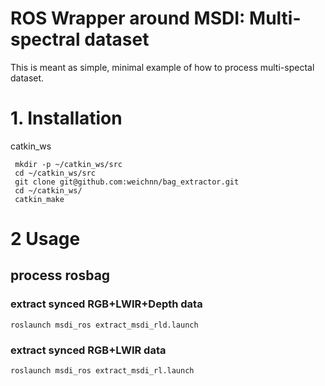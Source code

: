 
# ROS Wrapper around MSDI: Multi-spectral dataset

This is meant as simple, minimal example of how to process multi-spectal dataset.

# 1. Installation

catkin_ws

``` shell
 mkdir -p ~/catkin_ws/src
 cd ~/catkin_ws/src
 git clone git@github.com:weichnn/bag_extractor.git
 cd ~/catkin_ws/
 catkin_make

```

# 2 Usage

## process rosbag

### extract synced RGB+LWIR+Depth data

``` shell
roslaunch msdi_ros extract_msdi_rld.launch
```

### extract synced RGB+LWIR data

``` shell
roslaunch msdi_ros extract_msdi_rl.launch
```

